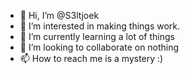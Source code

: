 - 👋 Hi, I’m @S3ltjoek
- 👀 I’m interested in making things work.
- 🌱 I’m currently learning a lot of things
- 💞️ I’m looking to collaborate on nothing
- 📫 How to reach me is a mystery :)

<!---
S3ltjoek/S3ltjoek is a ✨ special ✨ repository because its `README.md` (this file) appears on your GitHub profile.
You can click the Preview link to take a look at your changes.
--->
